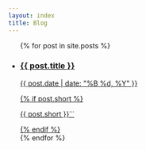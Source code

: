 ```yaml
---
layout: index
title: Blog
---
```


<ul class="documents" id="DocumentsIndex">
  {% for post in site.posts %}
    <li class="documents__item cat-{{post.category}}">
      <div class="document {% if post.english %}english{% endif %}">
        <a class="document__link" href="{{ post.url }}" target="_self">
          <h3>
            {{ post.title }}
          </h3>
          <p>
            <time>{{ post.date | date: "%B %d, %Y" }}</time>
          </p>
          {% if post.short %}
          <p><span> {{ post.short }}</span><span class="documents__item-3dots">&dot;&dot;&dot;</span></p>
          {% endif %}
        </a>
      </div>
    </li>
  {% endfor %}
</ul>

<script>
  {
    const url = new URL(window.location.href);
    const filterValue = url.searchParams.get('filter');
    const documentsIndex = document.querySelector('#DocumentsIndex');
    if (filterValue === 'life') {
      documentsIndex.classList.add('hide-tech');
      } else {
      documentsIndex.classList.add('hide-journal');
    }
  }
</script>
